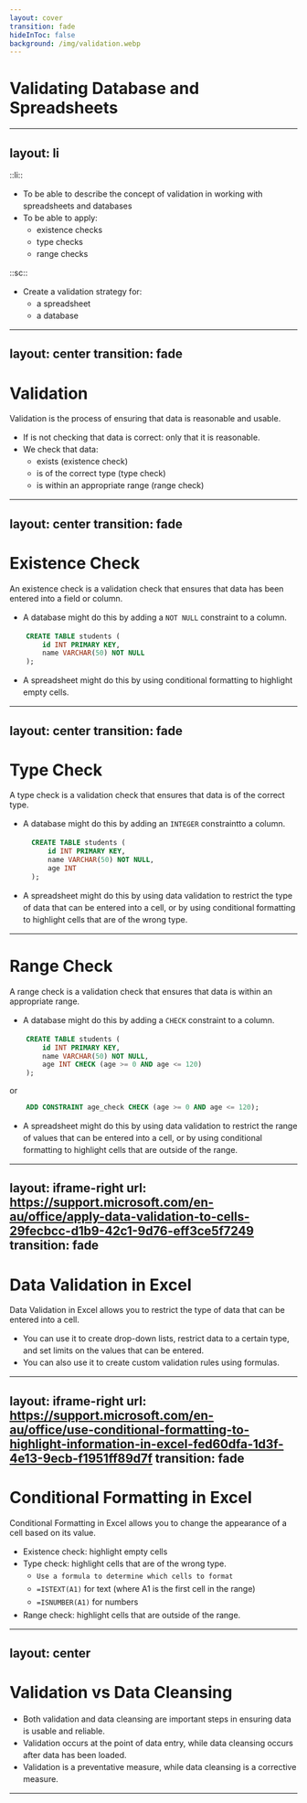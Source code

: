 ```yaml
---
layout: cover
transition: fade
hideInToc: false
background: /img/validation.webp
---
```


# Validating Database and Spreadsheets

---
layout: li
---
::li::
- To be able to describe the concept of validation in working with spreadsheets and databases
- To be able to apply:
    - existence checks
    - type checks
    - range checks

::sc::
- Create a validation strategy for:
    - a spreadsheet
    - a database
---
layout: center
transition: fade
---

# Validation

Validation is the process of ensuring that data is reasonable and usable.

- If is not checking that data is correct: only that it is reasonable.
- We check that data:
    - exists (existence check)
    - is of the correct type (type check)
    - is within an appropriate range (range check)

---
layout: center
transition: fade
---

# Existence Check

An existence check is a validation check that ensures that data has been entered into a field or column. 

- A database might do this by adding a<span v-mark.highlight.orange> `NOT NULL` constraint</span> to a column.
```sql {all|3}
    CREATE TABLE students (
        id INT PRIMARY KEY,
        name VARCHAR(50) NOT NULL
    );
```

- A spreadsheet might do this by using <span v-mark.highlight.orange>conditional formatting</span> to highlight empty cells.

---
layout: center
transition: fade
---

# Type Check

A type check is a validation check that ensures that data is of the correct type.
- A database might do this by adding an <span v-mark.highlight.orange> `INTEGER` constraint</span>to a column. 
  ```sql {all|4}
    CREATE TABLE students (
        id INT PRIMARY KEY,
        name VARCHAR(50) NOT NULL,
        age INT
    );
    ```
- A spreadsheet might do this by using <span v-mark.highlight.orange>data validation</span> to restrict the type of data that can be entered into a cell, or by using <span v-mark.highlight.orange>conditional formatting</span> to highlight cells that are of the wrong type.

---

# Range Check

A range check is a validation check that ensures that data is within an appropriate range.
- A database might do this by adding a <span v-mark.highlight.orange> `CHECK` constraint</span> to a column.
```sql {all|1,3}
    CREATE TABLE students (
        id INT PRIMARY KEY,
        name VARCHAR(50) NOT NULL,
        age INT CHECK (age >= 0 AND age <= 120)
    );
```
or 
```sql
    ADD CONSTRAINT age_check CHECK (age >= 0 AND age <= 120);
```

- A spreadsheet might do this by using <span v-mark.highlight.orange>data validation</span> to restrict the range of values that can be entered into a cell, or by using <span v-mark.highlight.orange>conditional formatting</span> to highlight cells that are outside of the range.



---
layout: iframe-right
url: https://support.microsoft.com/en-au/office/apply-data-validation-to-cells-29fecbcc-d1b9-42c1-9d76-eff3ce5f7249
transition: fade
---
 
 # Data Validation in Excel

 Data Validation in Excel allows you to restrict the type of data that can be entered into a cell.
- You can use it to create drop-down lists, restrict data to a certain type, and set limits on the values that can be entered.
- You can also use it to create custom validation rules using formulas.

---
layout: iframe-right
url: https://support.microsoft.com/en-au/office/use-conditional-formatting-to-highlight-information-in-excel-fed60dfa-1d3f-4e13-9ecb-f1951ff89d7f
transition: fade
---

# Conditional Formatting in Excel

Conditional Formatting in Excel allows you to change the appearance of a cell based on its value.

- Existence check: highlight empty cells
- Type check: highlight cells that are of the wrong type.
    - `Use a formula to determine which cells to format`
    - `=ISTEXT(A1)` for text (where A1 is the first cell in the range)
    - `=ISNUMBER(A1)` for numbers
- Range check: highlight cells that are outside of the range.

<style>
    ul li {
        margin-bottom: 0em;
        line-height: 1.5em;
    }
</style>
---
layout: center
---

# Validation vs Data Cleansing

- Both validation and data cleansing are important steps in ensuring data is usable and reliable.
- Validation occurs at the point of <span v-mark.underline.purple>data entry</span>, while data cleansing occurs <span v-mark.underline.blue>after data has been loaded</span>.
- Validation is a <span v-mark.underline.purple>preventative</span> measure, while data cleansing is a <span v-mark.underline.blue>corrective</span> measure.

---
